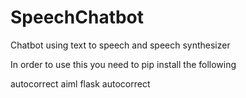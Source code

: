 # SpeechChatbot
Chatbot using text to speech and speech synthesizer

In order to use this you need to pip install the following

autocorrect
aiml
flask
autocorrect
